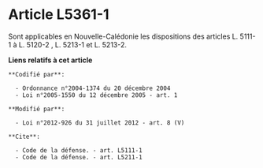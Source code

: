# Article L5361-1

Sont applicables en Nouvelle-Calédonie les dispositions des articles L. 5111-1 à L. 5120-2 , L. 5213-1 et L. 5213-2.

**Liens relatifs à cet article**

	**Codifié par**:

	  - Ordonnance n°2004-1374 du 20 décembre 2004
	  - Loi n°2005-1550 du 12 décembre 2005 - art. 1

	**Modifié par**:

	  - Loi n°2012-926 du 31 juillet 2012 - art. 8 (V)

	**Cite**:

	  - Code de la défense. - art. L5111-1
	  - Code de la défense. - art. L5211-1
